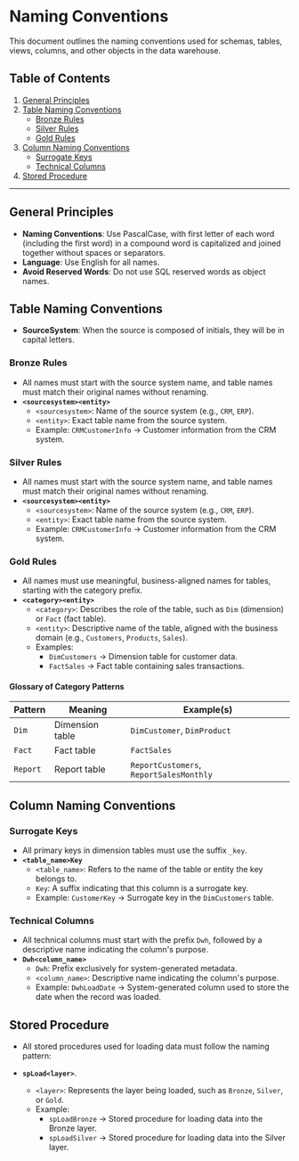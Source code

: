 # **Naming Conventions**

This document outlines the naming conventions used for schemas, tables, views, columns, and other objects in the data warehouse.

## **Table of Contents**

1. [General Principles](#general-principles)
2. [Table Naming Conventions](#table-naming-conventions)
   - [Bronze Rules](#bronze-rules)
   - [Silver Rules](#silver-rules)
   - [Gold Rules](#gold-rules)
3. [Column Naming Conventions](#column-naming-conventions)
   - [Surrogate Keys](#surrogate-keys)
   - [Technical Columns](#technical-columns)
4. [Stored Procedure](#stored-procedure-naming-conventions)
---

## **General Principles**

- **Naming Conventions**: Use PascalCase, with first letter of each word (including the first word) in a compound word is capitalized and joined together without spaces or separators.
- **Language**: Use English for all names.
- **Avoid Reserved Words**: Do not use SQL reserved words as object names.

## **Table Naming Conventions**
- **SourceSystem**: When the source is composed of initials, they will be in capital letters.

### **Bronze Rules**
- All names must start with the source system name, and table names must match their original names without renaming.
- **`<sourcesystem><entity>`**  
  - `<sourcesystem>`: Name of the source system (e.g., `CRM`, `ERP`).  
  - `<entity>`: Exact table name from the source system.  
  - Example: `CRMCustomerInfo` → Customer information from the CRM system.

### **Silver Rules**
- All names must start with the source system name, and table names must match their original names without renaming.
- **`<sourcesystem><entity>`**  
  - `<sourcesystem>`: Name of the source system (e.g., `CRM`, `ERP`).  
  - `<entity>`: Exact table name from the source system.  
  - Example: `CRMCustomerInfo` → Customer information from the CRM system.

### **Gold Rules**
- All names must use meaningful, business-aligned names for tables, starting with the category prefix.
- **`<category><entity>`**  
  - `<category>`: Describes the role of the table, such as `Dim` (dimension) or `Fact` (fact table).  
  - `<entity>`: Descriptive name of the table, aligned with the business domain (e.g., `Customers`, `Products`, `Sales`).
  - Examples:
    - `DimCustomers` → Dimension table for customer data.  
    - `FactSales` → Fact table containing sales transactions.  

#### **Glossary of Category Patterns**

| Pattern     | Meaning                          | Example(s)                               |
|-------------|----------------------------------|------------------------------------------|
| `Dim`       | Dimension table                  | `DimCustomer`, `DimProduct`              |
| `Fact`      | Fact table                       | `FactSales`                              |
| `Report`    | Report table                     | `ReportCustomers`, `ReportSalesMonthly`  |

## **Column Naming Conventions**

### **Surrogate Keys**  
- All primary keys in dimension tables must use the suffix `_key`.
- **`<table_name>Key`**  
  - `<table_name>`: Refers to the name of the table or entity the key belongs to.  
  - `Key`: A suffix indicating that this column is a surrogate key.  
  - Example: `CustomerKey` → Surrogate key in the `DimCustomers` table.
  
### **Technical Columns**
- All technical columns must start with the prefix `Dwh`, followed by a descriptive name indicating the column's purpose.
- **`Dwh<column_name>`**  
  - `Dwh`: Prefix exclusively for system-generated metadata.  
  - `<column_name>`: Descriptive name indicating the column's purpose.  
  - Example: `DwhLoadDate` → System-generated column used to store the date when the record was loaded.
 
## **Stored Procedure**

- All stored procedures used for loading data must follow the naming pattern:
- **`spLoad<layer>`**.
  
  - `<layer>`: Represents the layer being loaded, such as `Bronze`, `Silver`, or `Gold`.
  - Example: 
    - `spLoadBronze` → Stored procedure for loading data into the Bronze layer.
    - `spLoadSilver` → Stored procedure for loading data into the Silver layer.
